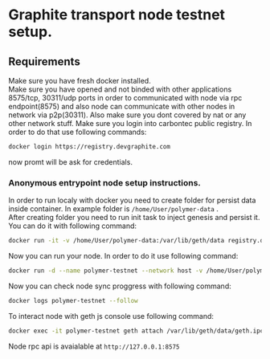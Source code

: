 # Graphite transport node testnet setup.

## Requirements

Make sure you have fresh docker installed.\
Make sure you have opened and not binded with other applications 8575/tcp, 30311/udp ports in order to communicated with node via rpc endpoint(8575) and also node can communicate with other nodes in network via p2p(30311). Also make sure you dont covered by nat or any other network stuff.
Make sure you login into carbontec public registry. In order to do that use following commands:

```bash
docker login https://registry.devgraphite.com
```
now promt will be ask for credentials. 


### Anonymous entrypoint node setup instructions.

In order to run localy with docker you need to create folder for persist data inside container. In example folder is ```/home/User/polymer-data``` . \
After creating folder you need to run init task to inject genesis and persist it. You can do it with following command:
```bash
docker run -it -v /home/User/polymer-data:/var/lib/geth/data registry.devgraphite.com/polymer-testnet:amd64 geth --datadir /var/lib/geth/data init /var/lib/geth/polymer.json
```
Now you can run your node. In order to do it use following command:
```bash
docker run -d --name polymer-testnet --network host -v /home/User/polymer-data:/var/lib/geth/data registry.devgraphite.com/polymer-testnet:amd64 geth --datadir /var/lib/geth/data --config /var/lib/geth/config.yaml
```
Now you can check node sync proggress with following command:
```bash
docker logs polymer-testnet --follow
```
To interact node with geth js console use following command:
```bash
docker exec -it polymer-testnet geth attach /var/lib/geth/data/geth.ipc
```
Node rpc api is avaialable at ```http://127.0.0.1:8575```
